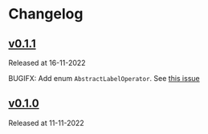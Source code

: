 # Changelog

## [v0.1.1](https://github.com/VictoriaMetrics/grafana-datasource/releases/tag/v0.1.1)

Released at 16-11-2022

BUGIFX: Add enum `AbstractLabelOperator`. See [this issue](https://github.com/VictoriaMetrics/grafana-datasource/issues/14)

## [v0.1.0](https://github.com/VictoriaMetrics/grafana-datasource/releases/tag/v0.1.0)

Released at 11-11-2022
